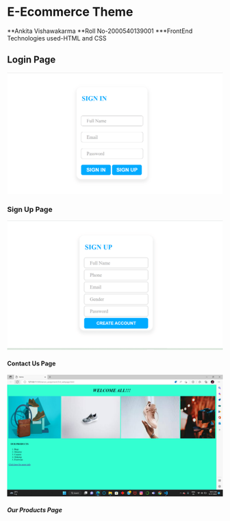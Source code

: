 # E-Ecommerce Theme
**Ankita Vishawakarma
**Roll No-2000540139001
***FrontEnd Technologies used-HTML and CSS
## Login Page
![LoginPage!](https://github.com/AnkitaVishw/Xenonstack.1/blob/main/images/LoginPage.png)
### Sign Up Page
![](https://github.com/AnkitaVishw/Xenonstack.1/blob/main/images/SignUpPage.png)
#### Contact Us Page
![](https://github.com/AnkitaVishw/Xenonstack.1/blob/main/images/Screenshot%20(12).png)
##### Our Products Page


